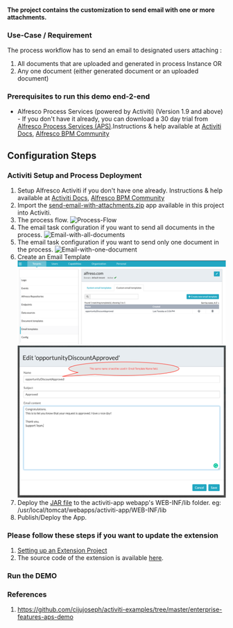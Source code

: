 #### The project contains the customization to send email with one or more attachments.

### Use-Case / Requirement
The process workflow has to send an email to designated users attaching :
1. All documents that are uploaded and generated in process Instance
OR
2. Any one document (either generated document or an uploaded document)


### Prerequisites to run this demo end-2-end

* Alfresco Process Services (powered by Activiti) (Version 1.9 and above) - If you don't have it already, you can download a 30 day trial from [Alfresco Process Services (APS)](https://www.alfresco.com/products/business-process-management/alfresco-activiti).Instructions & help available at [Activiti Docs](http://docs.alfresco.com/activiti/docs/), [Alfresco BPM Community](https://community.alfresco.com/community/bpm)


## Configuration Steps

### Activiti Setup and Process Deployment
1. Setup Alfresco Activiti if you don't have one already. Instructions & help available at [Activiti Docs](http://docs.alfresco.com/activiti/docs/), [Alfresco BPM Community](https://community.alfresco.com/community/bpm)
2. Import the [send-email-with-attachments.zip](resources/send-email-with-attachments.zip) app available in this project into Activiti.
3. The process flow.  ![Process-Flow](resources/Process-Flow.png)
4. The email task configuration if you want to send all documents in the process. ![Email-with-all-documents](resources/Email-with-all-documents.png)
5. The email task configuration if you want to send only one document in the process. ![Email-with-one-document](resources/Email-with-one-document.png)
6. Create an Email Template ![Email-Template-List](resources/Email-Template-List.png)![New-Email-Template](resources/New-Email-Template.png)
6. Deploy the [JAR file](resources/activiti-extension-send-email-with-attachments-1.0-SNAPSHOT.jar) to the activiti-app webapp's WEB-INF/lib folder.
   eg: /usr/local/tomcat/webapps/activiti-app/WEB-INF/lib
7. Publish/Deploy the App.

### Please follow these steps if you want to update the extension
1. [Setting up an Extension Project](https://hub.alfresco.com/t5/alfresco-process-services/activiti-enterprise-developer-series-setting-up-an-extension/ba-p/287187)
2. The source code of the extension is available [here](resources/code).

### Run the DEMO



### References
1. https://github.com/cijujoseph/activiti-examples/tree/master/enterprise-features-aps-demo
